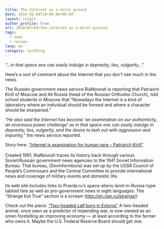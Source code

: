 ```yaml
---
title: The Internet as a moral ground
date: 2010-03-04T19:09:00+00:00
layout: single
author_profile: true
url: 2010/03/04/the-internet-as-a-moral-ground/
tags:
  - news
  - review
lang: en
category: techblog
---
```

<span><i>“…in that space one can easily indulge in depravity, lies, vulgarity…”</i></span>

Here’s a sort of comment about the Internet that you don’t see much in the news.

The Russian government news service RiaNovosti is reporting that Patriarch Kirill of Moscow and All Russia (head of the Russian Orthodox Church), told school students in Moscow that “Nowadays the Internet is a kind of laboratory where an individual should be formed and where a character should be sharpened.”

_“He also said the Internet has become ‘an examination on our authenticity, an enormous power challenge’ as in that space one can easily indulge in depravity, lies, vulgarity, and the desire to lash out with aggression and impunity,”_ the news service reported.

Story here: <a href="http://en.rian.ru/russia/20100304/158092800.html" target="_blank">“Internet is examination for human race – Patriarch Kirill”<br /></a>  
Created 1991, RiaNovosti traces its history back through various Soviet/Russian government news agencies to the 1941 Soviet Information Bureau. That bureau, (Sovinformburo) was set up by the USSR Council of People’s Commissars and the Central Committee to provide international news and coverage of military events and domestic life.

Its web site includes links to Pravda.ru’s space-aliens-land-in-Russia-type tabloid fare as well as pro-government news in eight languages. The “Strange but True” section is a scream (<a href="http://en.rian.ru/strange/" target="_blank">http://en.rian.ru/strange/</a>)

Check out the piece: <a href="http://en.rian.ru/strange/20091230/157419582.html" target="_blank">“Two-headed calf born in Estonia”</a> A two-headed animal, once seen as a predictor of impending war, is now viewed as an omen foretelling an improving economy — at least according to the farmer who owns it. Maybe the U.S. Federal Reserve Board should get one.